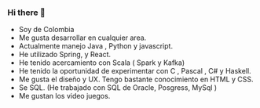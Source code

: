 ### Hi there 👋

<!--
**AriasAEnima/AriasAEnima** is a ✨ _special_ ✨ repository because its `README.md` (this file) appears on your GitHub profile.-->


- Soy de Colombia
- Me gusta desarrollar en cualquier area.
- Actualmente manejo Java , Python y javascript.
- He utilizado Spring, y React.
- He tenido acercamiento con Scala ( Spark y Kafka)
- He tenido la oportunidad de experimentar con C , Pascal , C# y Haskell.
- Me gusta el diseño y UX. Tengo bastante conocimiento en HTML y CSS.
- Se SQL. (He trabajado con SQL de Oracle, Posgress, MySql )
- Me gustan los video juegos.


